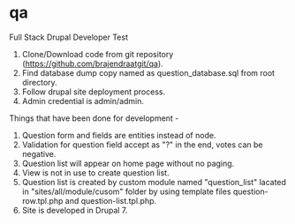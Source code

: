 # qa
Full Stack Drupal Developer Test

1) Clone/Download code from git repository (https://github.com/brajendraatgit/qa).
2) Find database dump copy named as question_database.sql from root directory.
3) Follow drupal site deployment process.
4) Admin credential is admin/admin.


Things that have been done for development -
  1) Question form and fields are entities instead of node.
  2) Validation for question field accept as "?" in the end, votes can be negative.
  3) Question list will appear on home page without no paging.
  4) View is not in use to create question list.
  5) Question list is created by custom module named "question_list" lacated in "sites/all/module/cusom" folder by using template files question-row.tpl.php and question-list.tpl.php.
  6) Site is developed in Drupal 7.
